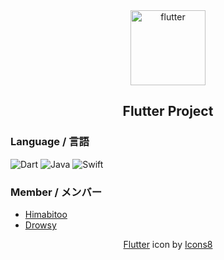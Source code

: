 <div align="center">
  <img width="120" height="120" src="https://img.icons8.com/fluency/100/flutter.png" alt="flutter"/>
  <h2>Flutter Project</h2>
</div>

### Language / 言語
![Dart](https://img.shields.io/badge/dart-black?style=for-the-badge&logo=dart)
![Java](https://img.shields.io/badge/java-black?style=for-the-badge&logo=openjdk)
![Swift](https://img.shields.io/badge/swift-black?style=for-the-badge&logo=swift)

### Member / メンバー
- <a href="https://github.com/Himabitoo">Himabitoo</a>
- <a href="https://github.com/Drowsy00">Drowsy</a>


<div align="center"><a  href="https://icons8.com/icon/pCvIfmctRaY8/flutter">Flutter</a> icon by <a href="https://icons8.com">Icons8</a></div>
